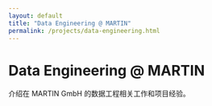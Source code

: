 ```yaml
---
layout: default
title: "Data Engineering @ MARTIN"
permalink: /projects/data-engineering.html
---
```


# Data Engineering @ MARTIN

介绍在 MARTIN GmbH 的数据工程相关工作和项目经验。
